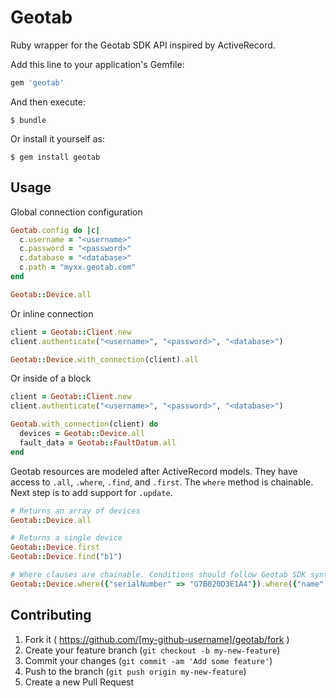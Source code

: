 # Geotab

Ruby wrapper for the Geotab SDK API inspired by ActiveRecord.

Add this line to your application's Gemfile:

```ruby
gem 'geotab'
```

And then execute:

    $ bundle

Or install it yourself as:

    $ gem install geotab

## Usage
Global connection configuration

```ruby
Geotab.config do |c|
  c.username = "<username>"
  c.password = "<password>"
  c.database = "<database>"
  c.path = "myxx.geotab.com"
end

Geotab::Device.all
```

Or inline connection

```ruby
client = Geotab::Client.new
client.authenticate("<username>", "<password>", "<database>")

Geotab::Device.with_connection(client).all
```

Or inside of a block

```ruby
client = Geotab::Client.new
client.authenticate("<username>", "<password>", "<database>")

Geotab.with_connection(client) do
  devices = Geotab::Device.all
  fault_data = Geotab::FaultDatum.all
end
```

Geotab resources are modeled after ActiveRecord models. They have access to `.all`, `.where`, `.find`, and `.first`. The `where` method is chainable. Next step is to add support for `.update`.

```ruby
# Returns an array of devices
Geotab::Device.all

# Returns a single device
Geotab::Device.first
Geotab::Device.find("b1")

# Where clauses are chainable. Conditions should follow Geotab SDK syntax
Geotab::Device.where({"serialNumber" => "G7B020D3E1A4"}).where({"name" => "07 BMW 335i"}).first
```

## Contributing

1. Fork it ( https://github.com/[my-github-username]/geotab/fork )
2. Create your feature branch (`git checkout -b my-new-feature`)
3. Commit your changes (`git commit -am 'Add some feature'`)
4. Push to the branch (`git push origin my-new-feature`)
5. Create a new Pull Request
